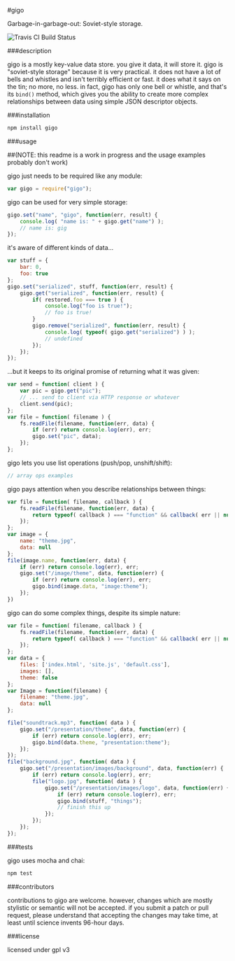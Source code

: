 
#gigo

Garbage-in-garbage-out: Soviet-style storage.

![Travis CI Build Status](https://travis-ci.org/curtiszimmerman/gigo.svg)

###description

gigo is a mostly key-value data store. you give it data, it will store it. gigo is 
"soviet-style storage" because it is very practical. it does not have a lot of bells 
and whistles and isn't terribly efficient or fast. it does what it says on the tin; 
no more, no less. in fact, gigo has only one bell or whistle, and that's its `bind()` 
method, which gives you the ability to create more complex relationships between 
data using simple JSON descriptor objects.

###installation

```sh
npm install gigo
```

###usage

##(NOTE: this readme is a work in progress and the usage examples probably don't work)

gigo just needs to be required like any module:

```javascript
var gigo = require("gigo");
```

gigo can be used for very simple storage:

```javascript
gigo.set("name", "gigo", function(err, result) {
	console.log( "name is: " + gigo.get("name") );
	// name is: gig
});
```

it's aware of different kinds of data...

```javascript
var stuff = {
	bar: 0,
	foo: true
};
gigo.set("serialized", stuff, function(err, result) {
	gigo.get("serialized", function(err, result) {
		if( restored.foo === true ) {
			console.log("foo is true!");
			// foo is true!
		}
		gigo.remove("serialized", function(err, result) {
			console.log( typeof( gigo.get("serialized") ) );
			// undefined
		});
	});
});
```

...but it keeps to its original promise of returning what it was given:

```javascript
var send = function( client ) {
	var pic = gigo.get("pic");
	// ... send to client via HTTP response or whatever
	client.send(pic);
};
var file = function( filename ) {
	fs.readFile(filename, function(err, data) {
		if (err) return console.log(err), err;
		gigo.set("pic", data);
	});
};
```

gigo lets you use list operations (push/pop, unshift/shift):

```javascript
// array ops examples
```

gigo pays attention when you describe relationships between things:

```javascript
var file = function( filename, callback ) {
	fs.readFile(filename, function(err, data) {
		return typeof( callback ) === "function" && callback( err || null, data );
	});
};
var image = {
	name: "theme.jpg",
	data: null
};
file(image.name, function(err, data) {
	if (err) return console.log(err), err;
	gigo.set("/image/theme", data, function(err) {
		if (err) return console.log(err), err;
		gigo.bind(image.data, "image:theme");
	});
})
```

gigo can do some complex things, despite its simple nature:

```javascript
var file = function( filename, callback ) {
	fs.readFile(filename, function(err, data) {
		return typeof( callback ) === "function" && callback( err || null, data );
	});	
};
var data = {
	files: ['index.html', 'site.js', 'default.css'],
	images: [],
	theme: false
};
var Image = function(filename) {
	filename: "theme.jpg",
	data: null
};

file("soundtrack.mp3", function( data ) {
	gigo.set("/presentation/theme", data, function(err) {
		if (err) return console.log(err), err;
		gigo.bind(data.theme, "presentation:theme");
	});
});
file("background.jpg", function( data ) {
	gigo.set("/presentation/images/background", data, function(err) {
		if (err) return console.log(err), err;
		file("logo.jpg", function( data ) {
			gigo.set("/presentation/images/logo", data, function(err) {
				if (err) return console.log(err), err;
				gigo.bind(stuff, "things");
				// finish this up
			});
		});
	});
});

```

###tests

gigo uses mocha and chai:

```sh
npm test
```

###contributors

contributions to gigo are welcome. however, changes which are mostly stylistic 
or semantic will not be accepted. if you submit a patch or pull request, please 
understand that accepting the changes may take time, at least until science 
invents 96-hour days.

###license

licensed under gpl v3

